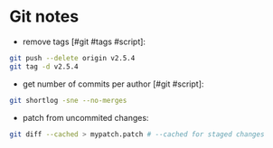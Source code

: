 # Git notes

* remove tags [#git #tags #script]:

```bash
git push --delete origin v2.5.4
git tag -d v2.5.4
```

* get number of commits per author [#git #script]:

```bash
git shortlog -sne --no-merges
```

* patch from uncommited changes:

```bash
git diff --cached > mypatch.patch # --cached for staged changes
```
